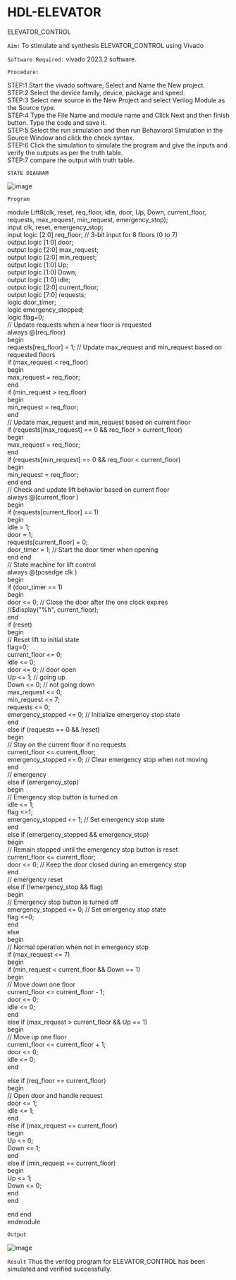 # HDL-ELEVATOR
ELEVATOR_CONTROL

`Aim:`
To stimulate and synthesis ELEVATOR_CONTROL using Vivado

`Software Required:`
vivado 2023.2 software.

`Procedure:`

STEP:1 Start the vivado software, Select and Name the New project.<br>
STEP:2 Select the device family, device, package and speed.<br>
STEP:3 Select new source in the New Project and select Verilog Module as the Source type.<br>
STEP:4 Type the File Name and module name and Click Next and then finish button. Type the code and save it.<br>
STEP:5 Select the run simulation and then run Behavioral Simulation in the Source Window and click the check syntax.<br>
STEP:6 Click the simulation to simulate the program and give the inputs and verify the outputs as per the truth table.<br>
STEP:7 compare the output with truth table. <br>

`STATE DIAGRAM`

![image](https://github.com/user-attachments/assets/56dbbb56-96fc-4e24-bc7d-d415f28bff00)


`Program`

module Lift8(clk, reset, req_floor, idle, door, Up, Down, current_floor, requests, max_request, min_request, emergency_stop);<br>
input clk, reset, emergency_stop;<br>
input logic [2:0] req_floor; // 3-bit input for 8 floors (0 to 7) <br>
output logic [1:0] door;<br>
output logic [2:0] max_request;<br>
output logic [2:0] min_request;<br>
output logic [1:0] Up;<br>
output logic [1:0] Down;<br>
output logic [1:0] idle;<br>
output logic [2:0] current_floor;<br>
output logic [7:0] requests;<br>
logic door_timer;<br>
logic emergency_stopped;<br>
logic flag=0;<br>
// Update requests when a new floor is requested<br>
always @(req_floor)<br>
begin<br>
requests[req_floor] = 1; // Update max_request and min_request based on requested floors<br>
if (max_request < req_floor) <br>
begin<br>
max_request = req_floor; <br>
end <br>
if (min_request > req_floor) <br>
begin <br>
min_request = req_floor; <br>
end <br>
// Update max_request and min_request based on current floor <br>
if (requests[max_request] == 0 && req_floor > current_floor) <br>
begin <br>
max_request = req_floor; <br>
end <br>
if (requests[min_request] == 0 && req_floor < current_floor) <br>
begin <br>
min_request = req_floor; <br>
end end <br>
// Check and update lift behavior based on current floor <br>
always @(current_floor ) <br>
begin <br>
if (requests[current_floor] == 1) <br>
begin <br>
idle = 1; <br>
door = 1; <br>
requests[current_floor] = 0; <br>
door_timer = 1; // Start the door timer when opening <br>
end end <br>
// State machine for lift control <br>
always @(posedge clk ) <br>
begin <br>
if (door_timer == 1) <br>
begin <br>
door <= 0; // Close the door after the one clock expires <br>
//$display("%h", current_floor); <br>
end <br>
if (reset) <br>
begin <br>
// Reset lift to initial state <br>
flag=0; <br>
current_floor <= 0; <br>
idle <= 0; <br>
door <= 0; // door open <br>
Up <= 1; // going up <br>
Down <= 0; // not going down <br>
max_request <= 0; <br>
min_request <= 7; <br>
requests <= 0; <br>
emergency_stopped <= 0; // Initialize emergency stop state <br>
end <br>
else if (requests == 0 && !reset) <br>
begin <br>
// Stay on the current floor if no requests <br>
current_floor <= current_floor; <br>
emergency_stopped <= 0; // Clear emergency stop when not moving <br>
end <br>
// emergency <br>
else if (emergency_stop) <br>
begin <br>
// Emergency stop button is turned on <br>
idle <= 1; <br>
flag <=1; <br>
emergency_stopped <= 1; // Set emergency stop state <br>
end <br>
else if (emergency_stopped && emergency_stop) <br>
begin <br>
// Remain stopped until the emergency stop button is reset <br>
current_floor <= current_floor; <br>
door <= 0; // Keep the door closed during an emergency stop <br>
end <br>
// emergency reset <br>
else if (!emergency_stop && flag) <br>
begin <br>
// Emergency stop button is turned off <br>
emergency_stopped <= 0; // Set emergency stop state <br>
flag <=0; <br>
end <br>
else <br>
begin <br>
// Normal operation when not in emergency stop <br>
if (max_request <= 7) <br>
begin <br>
if (min_request < current_floor && Down == 1) <br>
begin <br>
   // Move down one floor  <br>
   current_floor <= current_floor - 1;  <br>
   door <= 0;  <br>
   idle <= 0;  <br>
  end  <br>
else if (max_request > current_floor && Up == 1)  <br>
begin  <br>
 // Move up one floor  <br>
   current_floor <= current_floor + 1;  <br>
   door <= 0;  <br>
   idle <= 0;  <br>
  end <br>

else if (req_floor == current_floor)  <br>
begin  <br>
   // Open door and handle request  <br>
     door <= 1;  <br>
     idle <= 1;  <br>
  end  <br>
else if (max_request == current_floor)  <br>
begin  <br>
 Up <= 0;  <br>
Down <= 1;  <br>
end  <br>
else if (min_request == current_floor)  <br>
begin  <br>
Up <= 1;  <br>
  Down <= 0;  <br>
  end  <br>
end  <br>

end end <br>
endmodule <br>

`Output`

![image](https://github.com/user-attachments/assets/a6ec36a1-36d0-4c88-8d63-7ed86bbb7a04)

`Result`
Thus the verilog program for ELEVATOR_CONTROL has been simulated and verified successfully.
